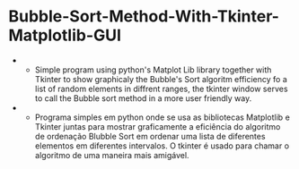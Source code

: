 # Bubble-Sort-Method-With-Tkinter-Matplotlib-GUI
* - Simple program using python's Matplot Lib library together with Tkinter to show graphicaly the Bubble's Sort algoritm efficiency fo a list of random elements in diffrent ranges, the tkinter window serves to call the Bubble sort method in a more user friendly way.

* - Programa simples em python onde se usa as bibliotecas Matplotlib e Tkinter juntas para mostrar graficamente a eficiência do algoritmo de ordenação Blubble Sort em ordenar uma lista de diferentes elementos em diferentes intervalos. O tkinter é usado para chamar o algoritmo de uma maneira mais amigável. 
